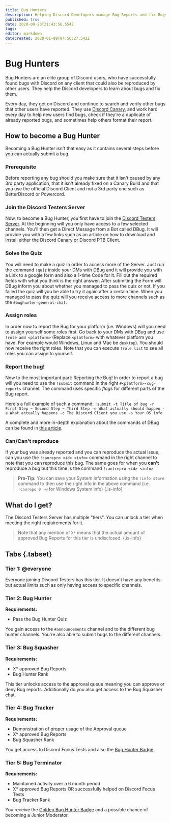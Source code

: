```yaml
---
title: Bug Hunters
description: Helping Discord Developers manage Bug Reports and fix Bugs
published: true
date: 2020-09-23T21:43:56.554Z
tags: 
editor: markdown
dateCreated: 2020-01-09T04:56:27.542Z
---
```


# Bug Hunters
Bug Hunters are an elite group of Discord users, who have successfully found bugs with Discord on any client that could also be reproduced by other users. They help the Discord developers to learn about bugs and fix them.

Every day, they get on Discord and continue to search and verify other bugs that other users have reported. They use [Discord Canary](/canary), and work hard every day to help new users find bugs, check if they're a duplicate of already reported bugs, and sometimes help others format their report.

## How to become a Bug Hunter
Becoming a Bug Hunter isn't that easy as it contains several steps before you can actually submit a bug.

### Prerequisite
Before reporting any bug should you make sure that it isn't caused by any 3rd party application, that it isn't already fixed on a Canary Build and that you use the official Discord Client and not a 3rd party one such as BetterDiscord or Powercord.

### Join the Discord Testers Server
Now, to become a Bug Hunter, you first have to join the [Discord Testers Server](https://discord.gg/discord-testers).
At the beginning will you only have access to a few selected channels. You'll then get a Direct Message from a Bot called DBug. It will provide you with a few links such as an article on how to download and install either the Discord Canary or Discord PTB Client.

### Solve the Quiz
You will need to make a quiz in order to access more of the Server. Just run the command `!quiz` inside your DMs with DBug and it will provide you with a Link to a google form and also a 1-time Code for it.
Fill out the required fields with what you think is the right answer. After submiting the Form will DBug inform you about whether you managed to pass the quiz or not. If you failed the quiz will you be able to try it again after a certain time.
When you managed to pass the quiz will you receive access to more channels such as the `#bughunter-general-chat.`

### Assign roles
In order now to report the Bug for your platform (i.e. Windows) will you need to assign yourself some roles first. Go back to your DMs with DBug and use `!role add <platform>` (Replace `<platform>` with whatever platform you have. For example would Windows, Linux and Mac be `desktop`).
You should now receive the right roles. Note that you can execute `!role list` to see all roles you can assign to yourself.

### Report the bug!
Now to the most important part: Reporting the Bug!
In order to report a bug will you need to use the `!submit` command in the right `#<platform>-cug-reports` channel.
The command uses specific *flags* for different parts of the Bug report.

Here's a full example of such a command:
`!submit -t Title of bug -r First Step ~ Second Step ~ Third Step -e What actually should happen -a What actually happens -c The Discord Client you use -s Your OS info`

A complete and more in-depth explanation about the commands of DBug can be found in [this article](https://support.discord.com/hc/en-us/articles/360045884472).

### Can/Can't reproduce
If your bug was already reported and you can reproduce the actual issue, can you use the `!canrepro <id> <info>` command in the right channel to note that you can reproduce this bug.
The same goes for when you **can't** reproduce a bug but this time is the command `!cantrepro <id> <info>`

> **Pro-Tip:**
> You can save your System information using the `!info store` command to then use the right info in the above command (i.e. `!canrepo 0 -w` for Windows System info)
{.is-info}

## What do I get?
The Discord Testers Server has multiple "tiers". You can unlock a tier when meeting the right reqiuirements for it.

> Note that any mention of `X*` means that the actual amount of approved Bug Reports for this tier is undisclosed.
{.is-info}

## Tabs {.tabset}
### Tier 1: @everyone
Everyone joining Discord Testers has this tier.
It doesn't have any benefits but actual limits such as only having access to specific channels.

### Tier 2: Bug Hunter
**Requirements:**
- Pass the Bug Hunter Quiz

You gain access to the `#announcements` channel and to the different bug hunter channels. You're also able to submit bugs to the different channels.

### Tier 3: Bug Squasher
**Requirements:**
- X* approved Bug Reports
- Bug Hunter Rank

This tier unlocks access to the approval queue meaning you can approve or deny Bug reports. Additionally do you also get access to the Bug Squasher chat.

### Tier 4: Bug Tracker
**Requirements:**
- Demonstration of proper usage of the Approval queue
- X* approved Bug Reports
- Bug Squasher Rank

You get access to Discord Focus Tests and also the [Bug Hunter Badge](/badges#discord-bug-hunter).

### Tier 5: Bug Terminator
**Requirements:**
- Maintained activity over a 6 month period
- X* approved Bug Reports OR successfully helped on Discord Focus Tests
- Bug Tracker Rank

You receive the [Golden Bug Hunter Badge](/badges) and a possible chance of becoming a Junior Moderator.